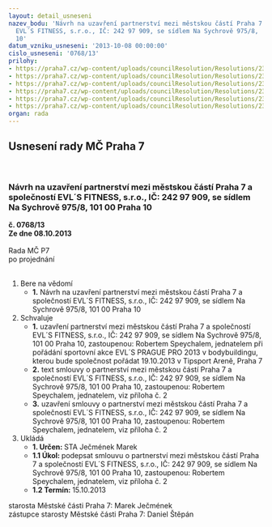 ```yaml
---
layout: detail_usneseni
nazev_bodu: 'Návrh na uzavření partnerství mezi městskou částí Praha 7 a společností
  EVL´S FITNESS, s.r.o., IČ: 242 97 909, se sídlem Na Sychrově 975/8,  101 00 Praha
  10'
datum_vzniku_usneseni: '2013-10-08 00:00:00'
cislo_usneseni: '0768/13'
prilohy:
- https://praha7.cz/wp-content/uploads/councilResolution/Resolutions/23613/53-13-evls_fitness_2013.pdf
- https://praha7.cz/wp-content/uploads/councilResolution/Resolutions/23613/53-13-s49_evls_fitness_sro_partnerstvi_2013.doc
- https://praha7.cz/wp-content/uploads/councilResolution/Resolutions/23613/53-13-usneseni_zmc_k_materialu.doc
- https://praha7.cz/wp-content/uploads/councilResolution/Resolutions/23613/53-13-or_evls_fitness.pdf
- https://praha7.cz/wp-content/uploads/councilResolution/Resolutions/23613/53-13-dph_evls_fitness.pdf
- https://praha7.cz/wp-content/uploads/councilResolution/Resolutions/23613/53-13-zapis_8_jednani_sk_02_10_2013.doc
organ: rada
---
```

<div id="ucUsn_pList" class="usn">
	<span><h2>Usnesení rady MČ Praha 7 </h2>
<br></span><div class="standBody">
<span><h3>Návrh na uzavření partnerství mezi městskou částí Praha 7 a společností EVL´S FITNESS, s.r.o., IČ: 242 97 909, se sídlem Na Sychrově 975/8,  101 00 Praha 10</h3></span><div class="center">
		<strong>č. 0768/13</strong><br>
	</div>
<div class="center">
		<strong>Ze dne 08.10.2013</strong><br><br>
	</div>Rada MČ P7<br> po projednání<br><br><ol>
<li>Bere na vědomí<ul><li>
<strong>1.</strong> Návrh na uzavření partnerství mezi městskou částí Praha 7 a společností EVL´S FITNESS, s.r.o., IČ: 242 97 909, se sídlem Na Sychrově 975/8,  101 00 Praha 10</li></ul>
</li>
<li>Schvaluje<ul>
<li>
<strong>1.</strong> uzavření partnerství mezi městskou částí Praha 7 a společností EVL´S FITNESS, s.r.o., IČ: 242 97 909, se sídlem Na Sychrově 975/8, 101 00 Praha 10, zastoupenou: Robertem Speychalem, jednatelem při pořádání sportovní akce EVL´S PRAGUE PRO 2013 v bodybuildingu, kterou bude společnost pořádat 19.10.2013 v Tipsport Areně, Praha 7</li>
<li>
<strong>2.</strong> text smlouvy o partnerství mezi městskou částí Praha 7 a společností EVL´S FITNESS, s.r.o., IČ: 242 97 909, se sídlem Na Sychrově 975/8, 101 00 Praha 10, zastoupenou: Robertem Speychalem, jednatelem, viz příloha č. 2</li>
<li>
<strong>3.</strong> uzavření smlouvy o partnerství mezi městskou částí Praha 7 a společností EVL´S FITNESS, s.r.o., IČ: 242 97 909, se sídlem Na Sychrově 975/8, 101 00 Praha 10, zastoupenou: Robertem Speychalem, jednatelem, viz příloha č. 2        </li>
</ul>
</li>
<li>Ukládá<ul>
<li>
<strong>1. Určen: </strong>STA Ječmének Marek</li>
<li>
<strong>1.1 Úkol: </strong>podepsat smlouvu o partnerství mezi městskou částí Praha 7 a společností EVL´S FITNESS, s.r.o., IČ: 242 97 909, se sídlem Na Sychrově 975/8, 101 00 Praha 10, zastoupenou: Robertem Speychalem, jednatelem, viz příloha č. 2</li>
<li>
<strong>1.2 Termín: </strong>15.10.2013</li>
</ul>
</li>
</ol>starosta Městské části Praha 7: Marek Ječmének<br>zástupce starosty Městské části Praha 7: Daniel Štěpán 
</div>
</div>